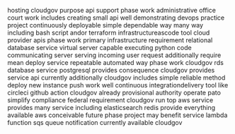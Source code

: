 hosting cloudgov purpose api support phase work administrative office court work includes creating small api well demonstrating devops practice project continuously deployable simple dependable way many way including bash script andor terraform infrastructureascode tool cloud provider apis phase work primary infrastructure requirement relational database service virtual server capable executing python code communicating server serving incoming user request additionally require mean deploy service repeatable automated way phase work cloudgov rds database service postgresql provides consequence cloudgov provides service api currently additionally cloudgov includes simple reliable method deploy new instance push work well continuous integrationdelivery tool like circleci github action cloudgov already provisional authority operate pato simplify compliance federal requirement cloudgov run top aws service provides many service including elasticsearch redis provide everything available aws conceivable future phase project may benefit service lambda function sqs queue notification currently available cloudgov